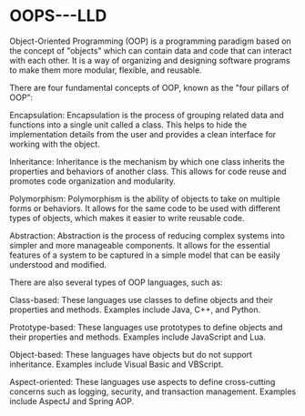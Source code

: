 # OOPS---LLD

Object-Oriented Programming (OOP) is a programming paradigm based on the concept of "objects" which can contain data and code that can interact with each other. It is a way of organizing and designing software programs to make them more modular, flexible, and reusable.

There are four fundamental concepts of OOP, known as the "four pillars of OOP":

Encapsulation: Encapsulation is the process of grouping related data and functions into a single unit called a class. This helps to hide the implementation details from the user and provides a clean interface for working with the object.

Inheritance: Inheritance is the mechanism by which one class inherits the properties and behaviors of another class. This allows for code reuse and promotes code organization and modularity.

Polymorphism: Polymorphism is the ability of objects to take on multiple forms or behaviors. It allows for the same code to be used with different types of objects, which makes it easier to write reusable code.

Abstraction: Abstraction is the process of reducing complex systems into simpler and more manageable components. It allows for the essential features of a system to be captured in a simple model that can be easily understood and modified.

There are also several types of OOP languages, such as:

Class-based: These languages use classes to define objects and their properties and methods. Examples include Java, C++, and Python.

Prototype-based: These languages use prototypes to define objects and their properties and methods. Examples include JavaScript and Lua.

Object-based: These languages have objects but do not support inheritance. Examples include Visual Basic and VBScript.

Aspect-oriented: These languages use aspects to define cross-cutting concerns such as logging, security, and transaction management. Examples include AspectJ and Spring AOP.